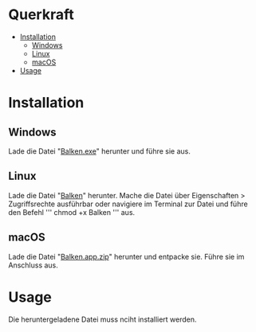 # Querkraft

- [Installation](#installation)
  - [Windows](#windows)
  - [Linux](#linux)
  - [macOS](#macOS)
- [Usage](#usage)

# Installation
  ## Windows
  Lade die Datei "[Balken.exe](https://github.com/MoritzRi/querkraft/raw/main/dist/Balken.exe)" herunter und führe sie aus.

  ## Linux
  Lade die Datei "[Balken](https://github.com/MoritzRi/querkraft/raw/main/dist/Balken)" herunter.
  Mache die Datei über Eigenschaften > Zugriffsrechte ausführbar oder navigiere im Terminal zur Datei und führe den Befehl
  '''
  chmod +x Balken
  '''
  aus.

  ## macOS
  Lade die Datei "[Balken.app.zip](https://github.com/MoritzRi/querkraft/raw/main/dist/Balken.app.zip)" herunter und entpacke sie. Führe sie im Anschluss aus.

# Usage
  Die heruntergeladene Datei muss nciht installiert werden.
